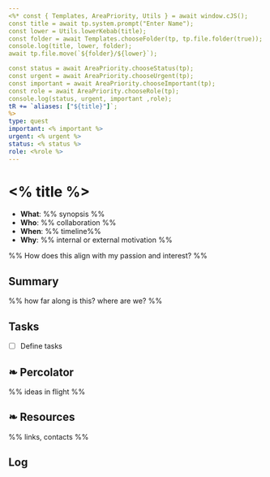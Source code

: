 ```yaml
---
<%* const { Templates, AreaPriority, Utils } = await window.cJS();
const title = await tp.system.prompt("Enter Name"); 
const lower = Utils.lowerKebab(title); 
const folder = await Templates.chooseFolder(tp, tp.file.folder(true));
console.log(title, lower, folder);
await tp.file.move(`${folder}/${lower}`); 

const status = await AreaPriority.chooseStatus(tp);
const urgent = await AreaPriority.chooseUrgent(tp);
const important = await AreaPriority.chooseImportant(tp);
const role = await AreaPriority.chooseRole(tp);
console.log(status, urgent, important ,role);
tR += `aliases: ["${title}"]`;
%>
type: quest
important: <% important %>
urgent: <% urgent %>
status: <% status %>
role: <%role %>
---
```

# <% title %>

* **What**: %% synopsis %%
* **Who**:  %% collaboration %%
* **When**: %% timeline%%
* **Why**: %% internal or external motivation %%

%% How does this align with my passion and interest? %%

## Summary
%% how far along is this? where are we? %%

## Tasks
- [ ] Define tasks

## ❧ Percolator
%% ideas in flight %%

## ❧ Resources 
%% links, contacts %%

## Log




